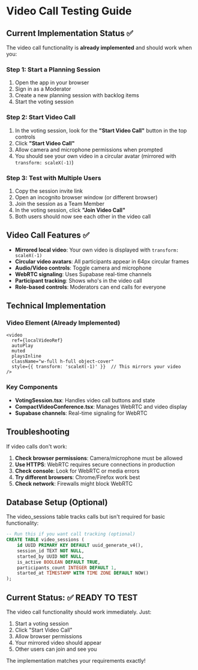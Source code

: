 # Video Call Testing Guide

## Current Implementation Status ✅

The video call functionality is **already implemented** and should work when you:

### Step 1: Start a Planning Session
1. Open the app in your browser
2. Sign in as a Moderator
3. Create a new planning session with backlog items
4. Start the voting session

### Step 2: Start Video Call
1. In the voting session, look for the **"Start Video Call"** button in the top controls
2. Click **"Start Video Call"**
3. Allow camera and microphone permissions when prompted
4. You should see your own video in a circular avatar (mirrored with `transform: scaleX(-1)`)

### Step 3: Test with Multiple Users
1. Copy the session invite link
2. Open an incognito browser window (or different browser)
3. Join the session as a Team Member
4. In the voting session, click **"Join Video Call"**
5. Both users should now see each other in the video call

## Video Call Features ✅

- **Mirrored local video**: Your own video is displayed with `transform: scaleX(-1)`
- **Circular video avatars**: All participants appear in 64px circular frames
- **Audio/Video controls**: Toggle camera and microphone
- **WebRTC signaling**: Uses Supabase real-time channels
- **Participant tracking**: Shows who's in the video call
- **Role-based controls**: Moderators can end calls for everyone

## Technical Implementation

### Video Element (Already Implemented)
```tsx
<video
  ref={localVideoRef}
  autoPlay
  muted
  playsInline
  className="w-full h-full object-cover"
  style={{ transform: 'scaleX(-1)' }}  // This mirrors your video
/>
```

### Key Components
- **VotingSession.tsx**: Handles video call buttons and state
- **CompactVideoConference.tsx**: Manages WebRTC and video display
- **Supabase channels**: Real-time signaling for WebRTC

## Troubleshooting

If video calls don't work:

1. **Check browser permissions**: Camera/microphone must be allowed
2. **Use HTTPS**: WebRTC requires secure connections in production
3. **Check console**: Look for WebRTC or media errors
4. **Try different browsers**: Chrome/Firefox work best
5. **Check network**: Firewalls might block WebRTC

## Database Setup (Optional)

The video_sessions table tracks calls but isn't required for basic functionality:

```sql
-- Run this if you want call tracking (optional)
CREATE TABLE video_sessions (
    id UUID PRIMARY KEY DEFAULT uuid_generate_v4(),
    session_id TEXT NOT NULL,
    started_by UUID NOT NULL,
    is_active BOOLEAN DEFAULT TRUE,
    participants_count INTEGER DEFAULT 1,
    started_at TIMESTAMP WITH TIME ZONE DEFAULT NOW()
);
```

## Current Status: ✅ READY TO TEST

The video call functionality should work immediately. Just:
1. Start a voting session
2. Click "Start Video Call" 
3. Allow browser permissions
4. Your mirrored video should appear
5. Other users can join and see you

The implementation matches your requirements exactly!
